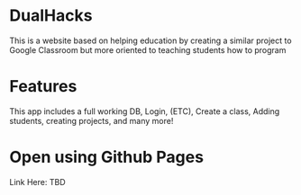 # DualHacks

This is a website based on helping education by creating a similar project to Google Classroom but more oriented to teaching students how to program

# Features

This app includes a full working DB, Login, (ETC), Create a class, Adding students, creating projects, and many more!

# Open using Github Pages

Link Here: TBD
